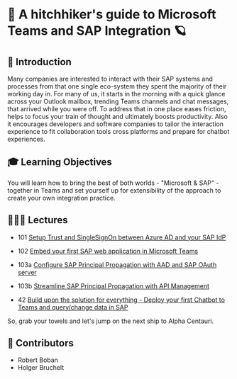 # 🌌 A hitchhiker's guide to Microsoft Teams and SAP Integration 🪐

## 🔭 Introduction

Many companies are interested to interact with their SAP systems and processes from that one single eco-system they spent the majority of their working day in. For many of us, it starts in the morning with a quick glance across your Outlook mailbox, trending Teams channels and chat messages, that arrived while you were off. To address that in one place eases friction, helps to focus your train of thought and ultimately boosts productivity. Also it encourages developers and software companies to tailor the interaction experience to fit collaboration tools cross platforms and prepare for chatbot experiences.

## 🎓 Learning Objectives

You will learn how to bring the best of both worlds - "Microsoft & SAP" - together in Teams and set yourself up for extensibility of the approach to create your own integration practice.

## 👩🏽‍💻 Lectures

- 101 [Setup Trust and SingleSignOn between Azure AD and your SAP IdP](Towel-Bearer/101-trust-sso.md)

- 102 [Embed your first SAP web application in Microsoft Teams](Towel-Bearer/102-embed-app.md)

- 103a [Configure SAP Principal Propagation with AAD and SAP OAuth server](Towel-Bearer/103a-sap-principal-propagation-basics.md)

- 103b [Streamline SAP Principal Propagation with API Management](Towel-Bearer/103b-sap-principal-propagation-apim.md)

- 42 [Build upon the solution for everything - Deploy your first Chatbot to Teams and query/change data in SAP](Towel-Bearer/42-chatbot-deploy.md)

So, grab your towels and let's jump on the next ship to Alpha Centauri.

## 🚸 Contributors

- Robert Boban
- Holger Bruchelt
